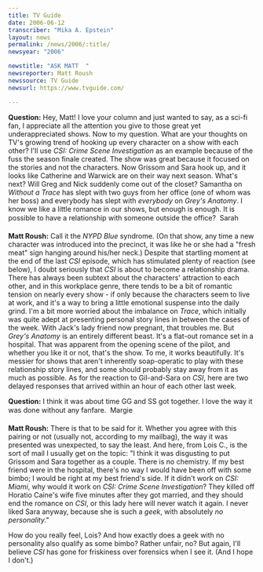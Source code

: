 ```yaml
---
title: TV Guide
date: 2006-06-12
transcriber: "Mika A. Epstein"
layout: news
permalink: /news/2006/:title/
newsyear: "2006"

newstitle: "ASK MATT  "
newsreporter: Matt Roush
newssource: TV Guide
newsurl: https://www.tvguide.com/

---
```


**Question:** Hey, Matt! I love your column and just wanted to say, as a sci-fi fan, I appreciate all the attention you give to those great yet underappreciated shows. Now to my question. What are your thoughts on TV's growing trend of hooking up every character on a show with each other? I'll use *CSI: Crime Scene Investigation* as an example because of the fuss the season finale created. The show was great because it focused on the stories and not the characters. Now Grissom and Sara hook up, and it looks like Catherine and Warwick are on their way next season. What's next? Will Greg and Nick suddenly come out of the closet? Samantha on *Without a Trace* has slept with two guys from her office (one of whom was her boss) and everybody has slept with *everybody* on *Grey's Anatomy*. I know we like a little romance in our shows, but enough is enough. It is possible to have a relationship with someone outside the office?&nbsp;&nbsp;Sarah

**Matt Roush:** Call it the *NYPD Blue* syndrome. (On that show, any time a new character was introduced into the precinct, it was like&nbsp;he or she&nbsp;had a "fresh meat" sign hanging around&nbsp;his/her neck.) Despite that startling moment at the end of the last *CSI* episode, which has stimulated plenty of reaction (see below), I doubt seriously that *CSI* is about to become a relationship drama. There has always been subtext about the characters' attraction to each other, and in this workplace genre, there tends to be a bit of romantic tension on nearly every show - if only because the characters seem to live at work, and it's a way to bring a little emotional suspense into the daily grind. I'm a&nbsp;bit more worried about the imbalance on *Trace*, which initially was quite adept at presenting personal story lines in between the cases of the week. With Jack's lady friend now pregnant, that troubles me. But *Grey's Anatomy* is an entirely different beast. It's a flat-out romance set in a hospital. That was apparent from the opening scene of the pilot, and whether you like it or not, that's the show. To me, it works beautifully. It's messier for shows that aren't inherently soap-operatic to play with these relationship story lines, and some should probably stay away from it as much as possible. As for the reaction to Gil-and-Sara on *CSI*, here are two delayed responses that arrived within an hour of each other last week.

**Question:** I think it was about time GG and SS got together. I love the way it was done without any fanfare.&nbsp;&nbsp;Margie

**Matt Roush:** There is that to be said for it. Whether you agree with this pairing or not (usually not, according to my mailbag), the way it was presented was unexpected, to say the least. And here, from Lois C., is the sort of mail I usually get on the topic: "I think it was disgusting to put Grissom and Sara together as a couple. There is no chemistry. If my best friend were in the hospital, there's no way I would have been off with some bimbo; I would be right at my best friend's side. If it didn't work on *CSI: Miami*, why&nbsp;would it work on *CSI: Crime Scene Investigation*? They killed off Horatio Caine's wife five minutes after they got married, and they should end the romance on *CSI*, or this lady here will never watch it again. I never liked Sara anyway, because she is such a *geek*, with absolutely *no personality*."

How do you really feel, Lois? And how exactly does a geek with no personality also qualify as some bimbo? Rather unfair, no? But again, I'll believe *CSI* has gone for friskiness over forensics when I see it. (And I hope I don't.)
